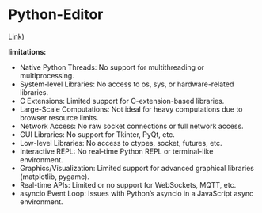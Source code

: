 # Python-Editor

[Link](https://kooroshoo.github.io/Python-Editor/))


**limitations:**

- Native Python Threads: No support for multithreading or multiprocessing.
- System-level Libraries: No access to os, sys, or hardware-related libraries.
- C Extensions: Limited support for C-extension-based libraries.
- Large-Scale Computations: Not ideal for heavy computations due to browser resource limits.
- Network Access: No raw socket connections or full network access.
- GUI Libraries: No support for Tkinter, PyQt, etc.
- Low-level Libraries: No access to ctypes, socket, futures, etc.
- Interactive REPL: No real-time Python REPL or terminal-like environment.
- Graphics/Visualization: Limited support for advanced graphical libraries (matplotlib, pygame).
- Real-time APIs: Limited or no support for WebSockets, MQTT, etc.
- asyncio Event Loop: Issues with Python’s asyncio in a JavaScript async environment.
